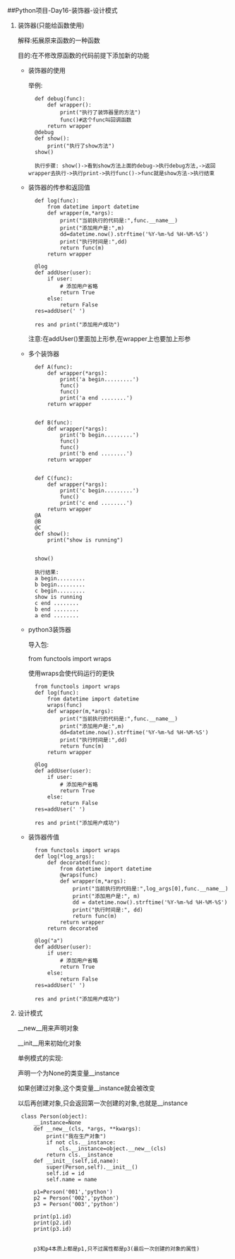 ##Python项目-Day16-装饰器-设计模式

1. 装饰器(只能给函数使用)
	
	解释:拓展原来函数的一种函数

	目的:在不修改原函数的代码前提下添加新的功能

	* 装饰器的使用

		举例:

			def debug(func):
				def wrapper():
					print("执行了装饰器里的方法")
					func()#这个func叫回调函数
				return wrapper
			@debug
			def show():
				print("执行了show方法")
			show()

			执行步骤: show()->看到show方法上面的debug->执行debug方法,->返回wrapper去执行->执行print->执行func()->func就是show方法->执行结束


	* 装饰器的传参和返回值


			def log(func):
			    from datetime import datetime
			    def wrapper(m,*args):
			        print("当前执行的代码是:",func.__name__)
			        print("添加用户是:",m)
			        dd=datetime.now().strftime('%Y-%m-%d %H-%M-%S')
			        print("执行时间是:",dd)
			        return func(m)
			    return wrapper
			
			@log
			def addUser(user):
			    if user:
			        # 添加用户省略
			        return True
			    else:
			        return False
			res=addUser(' ')
			
			res and print("添加用户成功")

		注意:在addUser()里面加上形参,在wrapper上也要加上形参

	* 多个装饰器

			def A(func):
			    def wrapper(*args):
			        print('a begin.........')
			        func()
			        func()
			        print('a end ........')
			    return wrapper
			
			
			def B(func):
			    def wrapper(*args):
			        print('b begin.........')
			        func()
			        func()
			        print('b end ........')
			    return wrapper
			
			
			def C(func):
			    def wrapper(*args):
			        print('c begin.........')
			        func()
			        print('c end ........')
			    return wrapper
			@A
			@B
			@C
			def show():
			    print("show is running")
			
			
			show()
			
			执行结果:
			a begin.........
			b begin.........
			c begin.........
			show is running
			c end ........
			b end ........
			a end ........

	* python3装饰器

		导入包:

		from functools import wraps

		使用wraps会使代码运行的更快
			
			from functools import wraps
			def log(func):
			    from datetime import datetime
			    wraps(func)
			    def wrapper(m,*args):
			        print("当前执行的代码是:",func.__name__)
			        print("添加用户是:",m)
			        dd=datetime.now().strftime('%Y-%m-%d %H-%M-%S')
			        print("执行时间是:",dd)
			        return func(m)
			    return wrapper
			
			@log
			def addUser(user):
			    if user:
			        # 添加用户省略
			        return True
			    else:
			        return False
			res=addUser(' ')
			
			res and print("添加用户成功")

	* 装饰器传值

			from functools import wraps
			def log(*log_args):
			    def decorated(func):
			        from datetime import datetime
			        @wraps(func)
			        def wrapper(m,*args):
			            print("当前执行的代码是:",log_args[0],func.__name__)
			            print("添加用户是:", m)
			            dd = datetime.now().strftime('%Y-%m-%d %H-%M-%S')
			            print("执行时间是:", dd)
			            return func(m)
			        return wrapper
			    return decorated
			
			@log("a")
			def addUser(user):
			    if user:
			        # 添加用户省略
			        return True
			    else:
			        return False
			res=addUser(' ')
			
			res and print("添加用户成功")

2. 设计模式


	\_\_new__用来声明对象
	
	\_\_init__用来初始化对象

	单例模式的实现:
	
	声明一个为None的类变量__instance
	
	如果创建过对象,这个类变量__instance就会被改变

	以后再创建对象,只会返回第一次创建的对象,也就是__instance

		class Person(object):
		    __instance=None
		    def __new__(cls, *args, **kwargs):
		        print("我在生产对象")
		        if not cls.__instance:
		            cls.__instance=object.__new__(cls)
		        return cls.__instance
		    def __init__(self,id,name):
		        super(Person,self).__init__()
		        self.id = id
		        self.name = name

			p1=Person('001','python')
			p2 = Person('002','python')
			p3 = Person('003','python')
			
			print(p1.id)
			print(p2.id)
			print(p3.id)
			
			
			p3和p4本质上都是p1,只不过属性都是p3(最后一次创建的对象的属性)